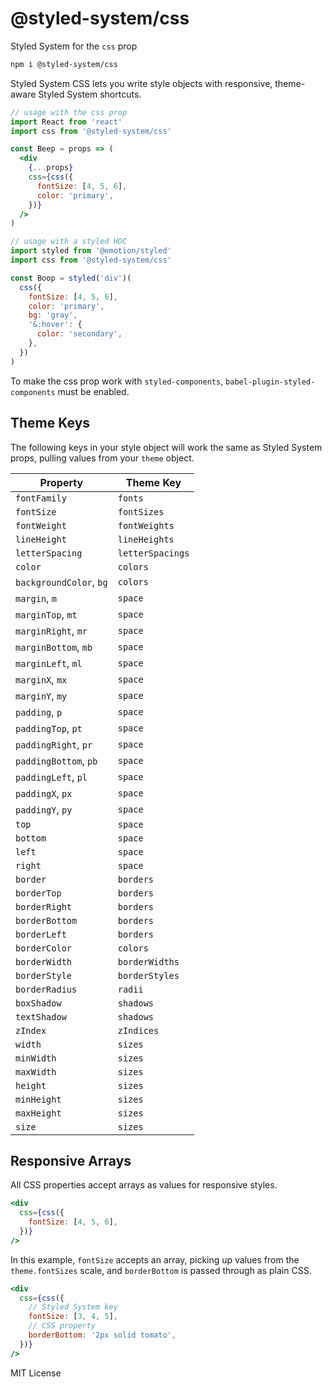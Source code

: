 # @styled-system/css

Styled System for the `css` prop

```sh
npm i @styled-system/css
```

Styled System CSS lets you write style objects with responsive, theme-aware Styled System shortcuts.

```jsx
// usage with the css prop
import React from 'react'
import css from '@styled-system/css'

const Beep = props => (
  <div
    {...props}
    css={css({
      fontSize: [4, 5, 6],
      color: 'primary',
    })}
  />
)
```

```js
// usage with a styled HOC
import styled from '@emotion/styled'
import css from '@styled-system/css'

const Boop = styled('div')(
  css({
    fontSize: [4, 5, 6],
    color: 'primary',
    bg: 'gray',
    '&:hover': {
      color: 'secondary',
    },
  })
)
```

To make the css prop work with `styled-components`, `babel-plugin-styled-components` must be enabled.

## Theme Keys

The following keys in your style object will work the same as Styled System props, pulling values from your `theme` object.

| Property                | Theme Key        |
| ----------------------- | ---------------- |
| `fontFamily`            | `fonts`          |
| `fontSize`              | `fontSizes`      |
| `fontWeight`            | `fontWeights`    |
| `lineHeight`            | `lineHeights`    |
| `letterSpacing`         | `letterSpacings` |
| `color`                 | `colors`         |
| `backgroundColor`, `bg` | `colors`         |
| `margin`, `m`           | `space`          |
| `marginTop`, `mt`       | `space`          |
| `marginRight`, `mr`     | `space`          |
| `marginBottom`, `mb`    | `space`          |
| `marginLeft`, `ml`      | `space`          |
| `marginX`, `mx`         | `space`          |
| `marginY`, `my`         | `space`          |
| `padding`, `p`          | `space`          |
| `paddingTop`, `pt`      | `space`          |
| `paddingRight`, `pr`    | `space`          |
| `paddingBottom`, `pb`   | `space`          |
| `paddingLeft`, `pl`     | `space`          |
| `paddingX`, `px`        | `space`          |
| `paddingY`, `py`        | `space`          |
| `top`                   | `space`          |
| `bottom`                | `space`          |
| `left`                  | `space`          |
| `right`                 | `space`          |
| `border`                | `borders`        |
| `borderTop`             | `borders`        |
| `borderRight`           | `borders`        |
| `borderBottom`          | `borders`        |
| `borderLeft`            | `borders`        |
| `borderColor`           | `colors`         |
| `borderWidth`           | `borderWidths`   |
| `borderStyle`           | `borderStyles`   |
| `borderRadius`          | `radii`          |
| `boxShadow`             | `shadows`        |
| `textShadow`            | `shadows`        |
| `zIndex`                | `zIndices`       |
| `width`                 | `sizes`          |
| `minWidth`              | `sizes`          |
| `maxWidth`              | `sizes`          |
| `height`                | `sizes`          |
| `minHeight`             | `sizes`          |
| `maxHeight`             | `sizes`          |
| `size`                  | `sizes`          |

## Responsive Arrays

All CSS properties accept arrays as values for responsive styles.

```jsx
<div
  css={css({
    fontSize: [4, 5, 6],
  })}
/>
```

In this example, `fontSize` accepts an array, picking up values from the `theme.fontSizes` scale, and `borderBottom` is passed through as plain CSS.

```jsx
<div
  css={css({
    // Styled System key
    fontSize: [3, 4, 5],
    // CSS property
    borderBottom: '2px solid tomato',
  })}
/>
```

MIT License
